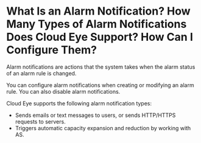 # What Is an Alarm Notification? How Many Types of Alarm Notifications Does Cloud Eye Support? How Can I Configure Them?<a name="EN-US_TOPIC_0084812085"></a>

Alarm notifications are actions that the system takes when the alarm status of an alarm rule is changed.

You can configure alarm notifications when creating or modifying an alarm rule. You can also disable alarm notifications.

Cloud Eye supports the following alarm notification types:

-   Sends emails or text messages to users, or sends HTTP/HTTPS requests to servers.
-   Triggers automatic capacity expansion and reduction by working with AS.

